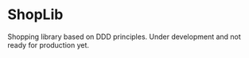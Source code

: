 # ShopLib
Shopping library based on DDD principles. 
Under development and not ready for production yet.
